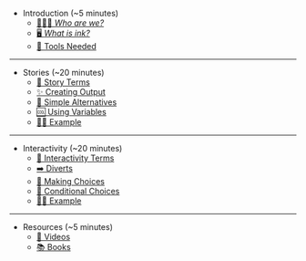 * Introduction (~5 minutes)
  * [🧑🏽‍🚀 *Who are we?*](/introduction/us.md)
  * [🖥️ *What is ink?*](/introduction/ink.md)
  * [🧰 Tools Needed](/introduction/tools.md)
---
* Stories (~20 minutes)
  * [🚀 Story Terms](/stories/terms.md)
  * [✨ Creating Output](/stories/output.md)
  * [📜 Simple Alternatives](/stories/alternatives.md)
  * [🆒 Using Variables](/stories/variables.md)
  * [🖖🏻 Example](/examples/generator.md)
---
* Interactivity (~20 minutes)
  * [🚀 Interactivity Terms](/interactivity/terms.md)
  * [➡️ Diverts](/interactivity/diverts.md)
  * [🔘 Making Choices](/interactivity/choices.md)
  * [📡 Conditional Choices](/interactivity/conditional.md)
  * [🖖🏻 Example](/examples/telltaleheart.md)
---
* Resources (~5 minutes)
  * [📼 Videos](/resources/videos.md)
  * [📚 Books](/resources/books.md)
